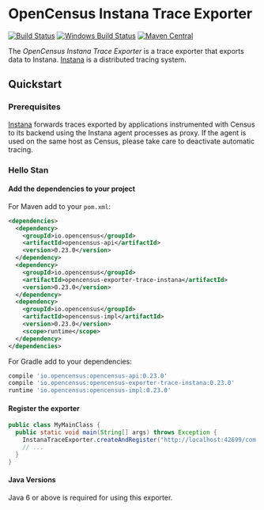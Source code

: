 # OpenCensus Instana Trace Exporter
[![Build Status][travis-image]][travis-url]
[![Windows Build Status][appveyor-image]][appveyor-url]
[![Maven Central][maven-image]][maven-url]

The *OpenCensus Instana Trace Exporter* is a trace exporter that exports
data to Instana. [Instana](http://www.instana.com/) is a distributed
tracing system.

## Quickstart

### Prerequisites

[Instana](http://www.instana.com/) forwards traces exported by applications
instrumented with Census to its backend using the Instana agent processes as proxy.
If the agent is used on the same host as Census, please take care to deactivate
automatic tracing.


### Hello Stan

#### Add the dependencies to your project

For Maven add to your `pom.xml`:
```xml
<dependencies>
  <dependency>
    <groupId>io.opencensus</groupId>
    <artifactId>opencensus-api</artifactId>
    <version>0.23.0</version>
  </dependency>
  <dependency>
    <groupId>io.opencensus</groupId>
    <artifactId>opencensus-exporter-trace-instana</artifactId>
    <version>0.23.0</version>
  </dependency>
  <dependency>
    <groupId>io.opencensus</groupId>
    <artifactId>opencensus-impl</artifactId>
    <version>0.23.0</version>
    <scope>runtime</scope>
  </dependency>
</dependencies>
```

For Gradle add to your dependencies:
```groovy
compile 'io.opencensus:opencensus-api:0.23.0'
compile 'io.opencensus:opencensus-exporter-trace-instana:0.23.0'
runtime 'io.opencensus:opencensus-impl:0.23.0'
```

#### Register the exporter

```java
public class MyMainClass {
  public static void main(String[] args) throws Exception {
    InstanaTraceExporter.createAndRegister("http://localhost:42699/com.instana.plugin.generic.trace");
    // ...
  }
}
```

#### Java Versions

Java 6 or above is required for using this exporter.

[travis-image]: https://travis-ci.org/census-instrumentation/opencensus-java.svg?branch=master
[travis-url]: https://travis-ci.org/census-instrumentation/opencensus-java
[appveyor-image]: https://ci.appveyor.com/api/projects/status/hxthmpkxar4jq4be/branch/master?svg=true
[appveyor-url]: https://ci.appveyor.com/project/opencensusjavateam/opencensus-java/branch/master
[maven-image]: https://maven-badges.herokuapp.com/maven-central/io.opencensus/opencensus-exporter-trace-instana/badge.svg
[maven-url]: https://maven-badges.herokuapp.com/maven-central/io.opencensus/opencensus-exporter-trace-instana
